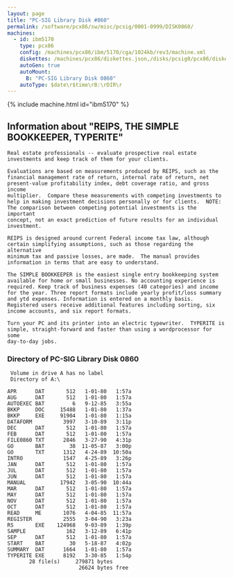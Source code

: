 ```yaml
---
layout: page
title: "PC-SIG Library Disk #860"
permalink: /software/pcx86/sw/misc/pcsig/0001-0999/DISK0860/
machines:
  - id: ibm5170
    type: pcx86
    config: /machines/pcx86/ibm/5170/cga/1024kb/rev3/machine.xml
    diskettes: /machines/pcx86/diskettes.json,/disks/pcsig0/pcx86/diskettes.json
    autoGen: true
    autoMount:
      B: "PC-SIG Library Disk 0860"
    autoType: $date\r$time\rB:\rDIR\r
---
```


{% include machine.html id="ibm5170" %}

## Information about "REIPS, THE SIMPLE BOOKKEEPER, TYPERITE"

    Real estate professionals -- evaluate prospective real estate
    investments and keep track of them for your clients.
    
    Evaluations are based on measurements produced by REIPS, such as the
    financial management rate of return, internal rate of return, net
    present-value profitability index, debt coverage ratio, and gross income
    multiplier.  Compare these measurements with competing investments to
    help in making investment decisions personally or for clients.  NOTE:
    The comparison between competing potential investments is the important
    concept, not an exact prediction of future results for an individual
    investment.
    
    REIPS is designed around current Federal income tax law, although
    certain simplifying assumptions, such as those regarding the alternative
    minimum tax and passive losses, are made.  The manual provides
    information in terms that are easy to understand.
    
    The SIMPLE BOOKKEEPER is the easiest single entry bookkeeping system
    available for home or small businesses. No accounting experience is
    required. Keep track of business expenses (40 categories) and income
    for the year. Three report formats include yearly profit/loss summary
    and ytd expenses. Information is entered on a monthly basis.
    Registered users receive additional features including sorting, six
    income accounts, and six report formats.
    
    Turn your PC and its printer into an electric typewriter.  TYPERITE is
    simple, straight-forward and faster than using a wordprocessor for some
    day-to-day jobs.

### Directory of PC-SIG Library Disk 0860

     Volume in drive A has no label
     Directory of A:\

    APR      DAT       512   1-01-80   1:57a
    AUG      DAT       512   1-01-80   1:57a
    AUTOEXEC BAT         6   9-12-85   3:55a
    BKKP     DOC     15488   1-01-80   1:37a
    BKKP     EXE     91904   1-01-80   1:15a
    DATAFORM          3997   3-10-89   3:11p
    DEC      DAT       512   1-01-80   1:57a
    FEB      DAT       512   1-01-80   1:57a
    FILE0860 TXT      2846   3-27-90   4:31p
    GO       BAT        38  11-05-87   3:00p
    GO       TXT      1312   4-24-89  10:50a
    INTRO             1547   4-25-89   3:26p
    JAN      DAT       512   1-01-80   1:57a
    JUL      DAT       512   1-01-80   1:57a
    JUN      DAT       512   1-01-80   1:57a
    MANUAL           17942   3-05-90  10:44a
    MAR      DAT       512   1-01-80   1:57a
    MAY      DAT       512   1-01-80   1:57a
    NOV      DAT       512   1-01-80   1:57a
    OCT      DAT       512   1-01-80   1:57a
    READ     ME       1076   4-04-85  11:57a
    REGISTER          2555   3-04-90   3:23a
    RS       EXE    124968   9-03-89   1:39p
    SAMPLE             162   3-12-89   6:41p
    SEP      DAT       512   1-01-80   1:57a
    START    BAT        30   5-18-87   4:02p
    SUMMARY  DAT      1664   1-01-80   1:57a
    TYPERITE EXE      8192   3-30-85   1:54p
           28 file(s)     279871 bytes
                           26624 bytes free
